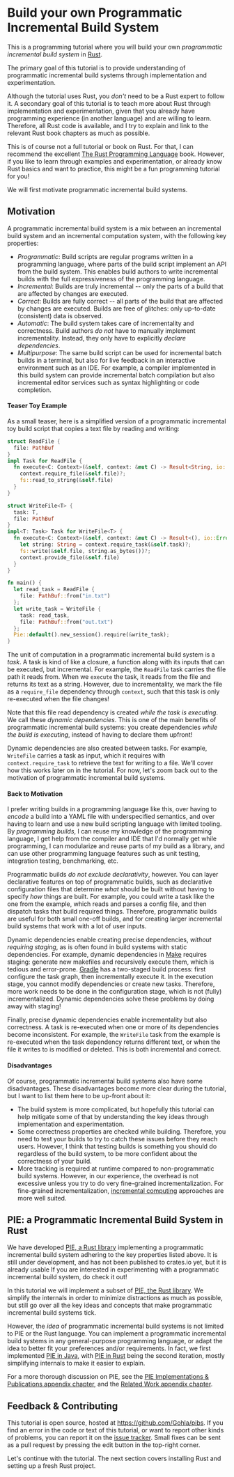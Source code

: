# Build your own Programmatic Incremental Build System

This is a programming tutorial where you will build your own _programmatic incremental build system_ in [Rust](https://www.rust-lang.org/).

The primary goal of this tutorial is to provide understanding of programmatic incremental build systems through implementation and experimentation.

Although the tutorial uses Rust, you _don't_ need to be a Rust expert to follow it.
A secondary goal of this tutorial is to teach more about Rust through implementation and experimentation, given that you already have programming experience (in another language) and are willing to learn. 
Therefore, all Rust code is available, and I try to explain and link to the relevant Rust book chapters as much as possible.

This is of course not a full tutorial or book on Rust.
For that, I can recommend the excellent [The Rust Programming Language](https://doc.rust-lang.org/book/) book.
However, if you like to learn through examples and experimentation, or already know Rust basics and want to practice, this might be a fun programming tutorial for you!

[//]: # ()
[//]: # (Another secondary goal is to show what I think are several good software writing practices, such as dividing code into modules, thinking about what to expose as API, writing unit and integration tests, etc.)

[//]: # (Where possible I will try to explain design decisions, discuss tradeoffs, or provide more info about optimizations.)

We will first motivate programmatic incremental build systems.

## Motivation

A programmatic incremental build system is a mix between an incremental build system and an incremental computation system, with the following key properties:

- _Programmatic_: Build scripts are regular programs written in a programming language, where parts of the build script implement an API from the build system. This enables build authors to write incremental builds with the full expressiveness of the programming language.
- _Incremental_: Builds are truly incremental -- only the parts of a build that are affected by changes are executed.
- _Correct_: Builds are fully correct -- all parts of the build that are affected by changes are executed. Builds are free of glitches: only up-to-date (consistent) data is observed.
- _Automatic_: The build system takes care of incrementality and correctness. Build authors _do not_ have to manually implement incrementality. Instead, they only have to explicitly _declare dependencies_.
- _Multipurpose_: The same build script can be used for incremental batch builds in a terminal, but also for live feedback in an interactive environment such as an IDE. For example, a compiler implemented in this build system can provide incremental batch compilation but also incremental editor services such as syntax highlighting or code completion.

#### Teaser Toy Example

As a small teaser, here is a simplified version of a programmatic incremental toy build script that copies a text file by reading and writing:

```rust
struct ReadFile {
  file: PathBuf
}
impl Task for ReadFile {
  fn execute<C: Context>(&self, context: &mut C) -> Result<String, io::Error> {
    context.require_file(&self.file)?;
    fs::read_to_string(&self.file)
  }
}

struct WriteFile<T> {
  task: T,
  file: PathBuf
}
impl<T: Task> Task for WriteFile<T> {
  fn execute<C: Context>(&self, context: &mut C) -> Result<(), io::Error> {
    let string: String = context.require_task(&self.task)?;
    fs::write(&self.file, string.as_bytes())?;
    context.provide_file(&self.file)
  }
}

fn main() {
  let read_task = ReadFile {
    file: PathBuf::from("in.txt")
  };
  let write_task = WriteFile { 
    task: read_task,
    file: PathBuf::from("out.txt")
  };
  Pie::default().new_session().require(&write_task);
}
```

The unit of computation in a programmatic incremental build system is a _task_.
A task is kind of like a closure, a function along with its inputs that can be executed, but incremental.
For example, the `ReadFile` task carries the file path it reads from.
When we `execute` the task, it reads from the file and returns its text as a string.
However, due to incrementality, we mark the file as a `require_file` dependency through `context`, such that this task is only re-executed when the file changes!

Note that this file read dependency is created _while the task is executing_.
We call these _dynamic dependencies_.
This is one of the main benefits of programmatic incremental build systems: you create dependencies _while the build is executing_, instead of having to declare them upfront!

Dynamic dependencies are also created between tasks.
For example, `WriteFile` carries a task as input, which it requires with `context.require_task` to retrieve the text for writing to a file.
We'll cover how this works later on in the tutorial.
For now, let's zoom back out to the motivation of programmatic incremental build systems.

#### Back to Motivation

I prefer writing builds in a programming language like this, over having to _encode_ a build into a YAML file with underspecified semantics, and over having to learn and use a new build scripting language with limited tooling.
By _programming builds_, I can reuse my knowledge of the programming language, I get help from the compiler and IDE that I'd normally get while programming, I can modularize and reuse parts of my build as a library, and can use other programming language features such as unit testing, integration testing, benchmarking, etc.

Programmatic builds _do not exclude declarativity_, however.
You can layer declarative features on top of programmatic builds, such as declarative configuration files that determine _what_ should be built without having to specify _how_ things are built.
For example, you could write a task like the one from the example, which reads and parses a config file, and then dispatch tasks that build required things.
Therefore, programmatic builds are useful for both small one-off builds, and for creating larger incremental build systems that work with a lot of user inputs.

Dynamic dependencies enable creating precise dependencies, _without requiring staging_, as is often found in build systems with static dependencies.
For example, dynamic dependencies in [Make](https://www.gnu.org/software/make/) requires staging: generate new makefiles and recursively execute them, which is tedious and error-prone.
[Gradle](https://gradle.org/) has a two-staged build process: first configure the task graph, then incrementally execute it.
In the execution stage, you cannot modify dependencies or create new tasks.
Therefore, more work needs to be done in the configuration stage, which is not (fully) incrementalized.
Dynamic dependencies solve these problems by doing away with staging!

Finally, precise dynamic dependencies enable incrementality but also correctness.
A task is re-executed when one or more of its dependencies become inconsistent.
For example, the `WriteFile` task from the example is re-executed when the task dependency returns different text, or when the file it writes to is modified or deleted.
This is both incremental and correct.

#### Disadvantages

Of course, programmatic incremental build systems also have some disadvantages.
These disadvantages become more clear during the tutorial, but I want to list them here to be up-front about it:

- The build system is more complicated, but hopefully this tutorial can help mitigate some of that by understanding the key ideas through implementation and experimentation.
- Some correctness properties are checked while building. Therefore, you need to test your builds to try to catch these issues before they reach users. However, I think that testing builds is something you should do regardless of the build system, to be more confident about the correctness of your build.
- More tracking is required at runtime compared to non-programmatic build systems. However, in our experience, the overhead is not excessive unless you try to do very fine-grained incrementalization. For fine-grained incrementalization, [incremental computing](https://en.wikipedia.org/wiki/Incremental_computing) approaches are more well suited.

## PIE: a Programmatic Incremental Build System in Rust

We have developed [PIE, a Rust library](https://github.com/Gohla/pie) implementing a programmatic incremental build system adhering to the key properties listed above.
It is still under development, and has not been published to crates.io yet, but it is already usable 
If you are interested in experimenting with a programmatic incremental build system, do check it out!

In this tutorial we will implement a subset of [PIE, the Rust library](https://github.com/Gohla/pie).
We simplify the internals in order to minimize distractions as much as possible, but still go over all the key ideas and concepts that make programmatic incremental build systems tick.

However, the _idea_ of programmatic incremental build systems is not limited to PIE or the Rust language.
You can implement a programmatic incremental build systems in any general-purpose programming language, or adapt the idea to better fit your preferences and/or requirements.
In fact, we first implemented [PIE in Java](https://github.com/metaborg/pie), with [PIE in Rust](https://github.com/Gohla/pie) being the second iteration, mostly simplifying internals to make it easier to explain.

For a more thorough discussion on PIE, see the [PIE Implementations & Publications appendix chapter](../a_appendix/1_pie.md), and the [Related Work appendix chapter](../a_appendix/2_related_work.md).

## Feedback & Contributing

This tutorial is open source, hosted at <https://github.com/Gohla/pibs>.
If you find an error in the code or text of this tutorial, or want to report other kinds of problems, you can report it on the [issue tracker](https://github.com/Gohla/pibs/issues).
Small fixes can be sent as a pull request by pressing the edit button in the top-right corner.

Let's continue with the tutorial.
The next section covers installing Rust and setting up a fresh Rust project.

